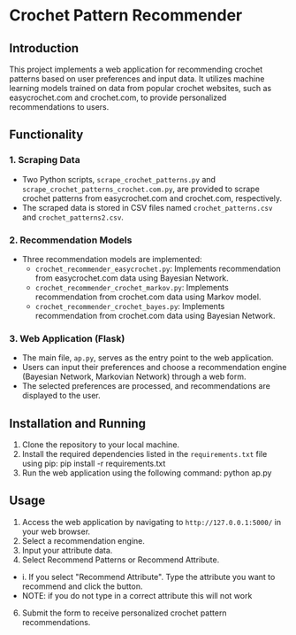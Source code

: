 # Crochet Pattern Recommender

## Introduction

This project implements a web application for recommending crochet patterns based on user preferences and input data. It utilizes machine learning models trained on data from popular crochet websites, such as easycrochet.com and crochet.com, to provide personalized recommendations to users.

## Functionality

### 1. Scraping Data

- Two Python scripts, `scrape_crochet_patterns.py` and `scrape_crochet_patterns_crochet.com.py`, are provided to scrape crochet patterns from easycrochet.com and crochet.com, respectively.
- The scraped data is stored in CSV files named `crochet_patterns.csv` and `crochet_patterns2.csv`.

### 2. Recommendation Models

- Three recommendation models are implemented:
  - `crochet_recommender_easycrochet.py`: Implements recommendation from easycrochet.com data using Bayesian Network.
  - `crochet_recommender_crochet_markov.py`: Implements recommendation from crochet.com data using Markov model.
  - `crochet_recommender_crochet_bayes.py`: Implements recommendation from crochet.com data using Bayesian Network.

### 3. Web Application (Flask)

- The main file, `ap.py`, serves as the entry point to the web application.
- Users can input their preferences and choose a recommendation engine (Bayesian Network, Markovian Network) through a web form.
- The selected preferences are processed, and recommendations are displayed to the user.

## Installation and Running

1. Clone the repository to your local machine.
2. Install the required dependencies listed in the `requirements.txt` file using pip: pip install -r requirements.txt
3. Run the web application using the following command: python ap.py


## Usage

1. Access the web application by navigating to `http://127.0.0.1:5000/` in your web browser.
2.  Select a recommendation engine.
3.  Input your attribute data.
4.  Select Recommend Patterns or Recommend Attribute.
 - i. If you select "Recommend Attribute". Type the attribute you want to recommend and click the button.
 - NOTE: if you do not type in a correct attribute this will not work
6. Submit the form to receive personalized crochet pattern recommendations.
